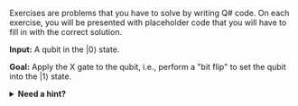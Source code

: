 Exercises are problems that you have to solve by writing Q# code. On each exercise, you will be presented with placeholder code that you will have to fill in with the correct solution.

**Input:** A qubit in the $|0\rangle$ state.

**Goal:** Apply the X gate to the qubit, i.e., perform a "bit flip" to set the qubit into the $|1\rangle$ state.

<details>
<summary><strong>Need a hint?</strong></summary>
For some problems a hint will be provided to help you if you are stuck. For this exercise, read line number 3 in the code below.
</details>
